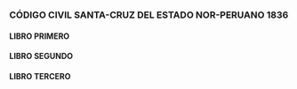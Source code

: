


### CÓDIGO CIVIL SANTA-CRUZ DEL ESTADO NOR-PERUANO 1836

#### LIBRO PRIMERO
#### LIBRO SEGUNDO
#### LIBRO TERCERO
